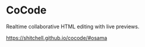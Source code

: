# CoCode

Realtime collaborative HTML editing with live previews.

https://shitchell.github.io/cocode/#osama
